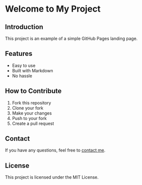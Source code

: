 # Welcome to My Project

## Introduction

This project is an example of a simple GitHub Pages landing page.

## Features

- Easy to use
- Built with Markdown
- No hassle

## How to Contribute

1. Fork this repository
2. Clone your fork
3. Make your changes
4. Push to your fork
5. Create a pull request

## Contact

If you have any questions, feel free to [contact me](mailto:your-email@example.com).

## License

This project is licensed under the MIT License.
